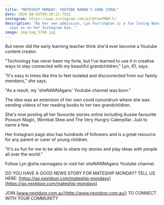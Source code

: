 ```yaml
---
title: "MATESHIP MONDAY: YOUTUBE NANNA'S GONE VIRAL"
date: 2020-08-03T00:30:22.795Z
instagram: https://www.instagram.com/p/CDY4oPMDM-F/
description: "By her own admission, Lyn Farrington is a fun loving Nanna. She
  says so on her Instagram bio. "
image: img/img_5798.jpg
---
```

But never did the early learning teacher think she'd ever become a Youtube content creator.

"Technology has never been my forte, but I've learned to use it in creative ways to stay connected with my beautiful grandchildren," Lyn, 61, says.

"It's easy in times like this to feel isolated and disconnected from our family members," she says.

"As a result, my 'sheNANNAgans' Youtube channel was born."

The idea was an extension of her own covid conundrum where she was sending videos of her reading books to her two grandchildren.

She's now posting all her favourite stories online including Aussie favourite Possum Magic, Wombat Stew and The Very Hungry Caterpillar. Just to name a few.

Her Instagram page also has hundreds of followers and is a great resource for any parent or carer of young children.

"It's so fun for me to be able to share my stories and play ideas with people all over the world."

Follow Lyn @she.nannagans or visit her sheNANNAgans Youtube channel.

DO YOU HAVE A GOOD NEWS STORY FOR MATESHIP MONDAY? TELL US HERE: [https://go.nextdoor.com/​mateship-mondays](https://go.nextdoor.com/mateship-mondays)

JOIN [www.nextdoor.com.au](http://www.nextdoor.com.au/) TO CONNECT WITH YOUR COMMUNITY